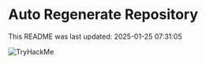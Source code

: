 # Auto Regenerate Repository

This README was last updated: 2025-01-25 07:31:05

 ![TryHackMe](https://tryhackme.com/badge/533634)